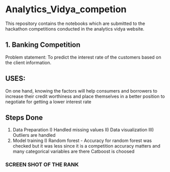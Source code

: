 # Analytics_Vidya_competion
This repository contains the notebooks which are submitted to the hackathon competitions conducted in the analytics vidya website.
## 1. Banking Competition 
Problem statement: To predict the interest rate of the customers based on the client information. 
## USES:
On one hand, knowing the factors will help consumers and borrowers to increase their credit worthiness and place themselves in a better position to negotiate for getting a lower interest rate
## Steps Done 
1. Data Preparation
  I) Handled missing values
  II) Data visualization
  III) Outliers are handled
2. Model training 
   I) Random forest - Accuracy for random forest was checked but it was less since it is a competition accuracy matters and many categorical variables are there 
   Catboost is choosed
### SCREEN SHOT OF THE RANK 
